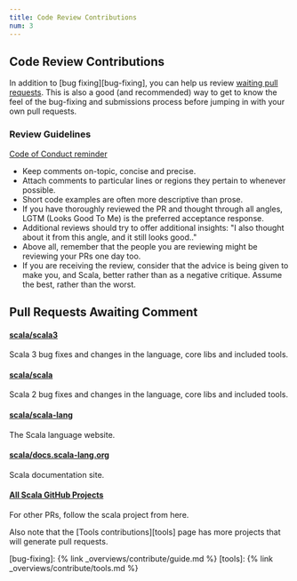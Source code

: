 ```yaml
---
title: Code Review Contributions
num: 3
---
```

## Code Review Contributions

In addition to [bug fixing][bug-fixing], you can help us review
[waiting pull requests](#pull-requests-awaiting-comment).
This is also a good (and recommended) way to get to know the feel of
the bug-fixing and submissions process before jumping in with your
own pull requests.


### Review Guidelines

[Code of Conduct reminder](https://scala-lang.org/conduct.html)

* Keep comments on-topic, concise and precise.
* Attach comments to particular lines or regions they pertain to whenever possible.
* Short code examples are often more descriptive than prose.
* If you have thoroughly reviewed the PR and thought through all angles, LGTM (Looks Good To Me) is the preferred acceptance response.
* Additional reviews should try to offer additional insights: "I also thought about it from this angle, and it still looks good.."
* Above all, remember that the people you are reviewing might be reviewing your PRs one day too.
* If you are receiving the review, consider that the advice is being given to make you, and Scala, better rather than as a negative critique. Assume the best, rather than the worst.

## Pull Requests Awaiting Comment

<div class="container">
  <div class="row">
     <div class="span4 doc-block">
       <h4><a href="https://github.com/scala/scala3/pulls">scala/scala3</a></h4>
       <p>Scala 3 bug fixes and changes in the language, core libs and included tools.</p>
     </div>
     <div class="span4 doc-block">
       <h4><a href="https://github.com/scala/scala/pulls">scala/scala</a></h4>
       <p>Scala 2 bug fixes and changes in the language, core libs and included tools.</p>
     </div>
   </div>
   <div class="row">
     <div class="span4 doc-block">
       <h4><a href="https://github.com/scala/scala-lang/pulls">scala/scala-lang</a></h4>
       <p>The Scala language website.</p>
     </div>
     <div class="span4 doc-block">
       <h4><a href="https://github.com/scala/docs.scala-lang/pulls">scala/docs.scala-lang.org</a></h4>
       <p>Scala documentation site.</p>
     </div>
   </div>
   <div class="row">
     <div class="span4 doc-block">
       <h4><a href="https://github.com/scala">All Scala GitHub Projects</a></h4>
       <p>For other PRs, follow the scala project from here.</p>
     </div>
   </div>
</div>

Also note that the [Tools contributions][tools] page has more projects that will generate pull requests.

[bug-fixing]: {% link _overviews/contribute/guide.md %}
[tools]: {% link _overviews/contribute/tools.md %}
